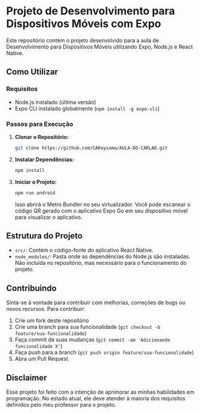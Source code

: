 # Projeto de Desenvolvimento para Dispositivos Móveis com Expo

Este repositório contém o projeto desenvolvido para a aula de Desenvolvimento para Dispositivos Móveis utilizando Expo, Node.js e React Native.

## Como Utilizar

### Requisitos

- Node.js instalado (última versão)
- Expo CLI instalado globalmente (`npm install -g expo-cli`)

### Passos para Execução

1. **Clonar o Repositório:**

    ```bash
    git clone https://github.com/CAKeysama/AULA-DO-CARLAO.git
    ```

2. **Instalar Dependências:**

    ```bash
    npm install
    ```

3. **Iniciar o Projeto:**

    ```bash
    npm run android
    ```

    Isso abrirá o Metro Bundler no seu virtualizador. Você pode escanear o código QR gerado com o aplicativo Expo Go em seu dispositivo móvel para visualizar o aplicativo.

## Estrutura do Projeto

- `src/`: Contém o código-fonte do aplicativo React Native.
- `node_modules/`: Pasta onde as dependências do Node.js são instaladas. Não incluida no repositório, mas necessário para o funcionamento do projeto.

## Contribuindo

Sinta-se à vontade para contribuir com melhorias, correções de bugs ou novos recursos. Para contribuir:

1. Crie um fork deste repositório
2. Crie uma branch para sua funcionalidade (`git checkout -b feature/sua-funcionalidade`)
3. Faça commit de suas mudanças (`git commit -am 'Adicionando funcionalidade X'`)
4. Faça push para a branch (`git push origin feature/sua-funcionalidade`)
5. Abra um Pull Request

## Disclaimer

Esse projeto foi feito com a intenção de aprimorar as minhas habilidades em programação. No estado atual, ele deve atender à maioria dos requisitos definidos pelo meu professor para o projeto.


